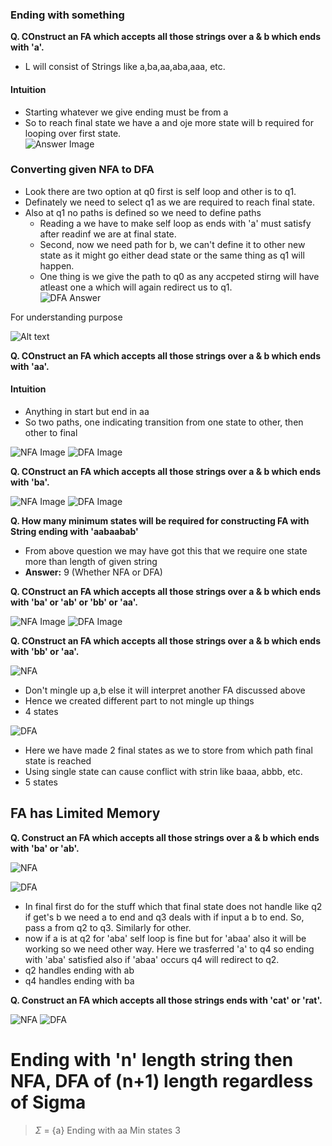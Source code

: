 ### Ending with something

**Q. COnstruct an FA which accepts all those strings over a & b which ends with 'a'.**

- L will consist of Strings like a,ba,aa,aba,aaa, etc.

#### Intuition
- Starting whatever we give ending must be from a
- So to reach final state we have a and oje more state will b required for looping over first state.  
![Answer Image](image-17.png)

### Converting given NFA to DFA
- Look there are two option at q0 first is self loop and other is to q1.
- Definately we need to select q1 as we are required to reach final state.
- Also at q1 no paths is defined so we need to define paths
    - Reading a we have to make self loop as ends with 'a' must satisfy after readinf we are at final state.
    - Second, now we need path for b, we can't define it to other new state as it might go either dead state or the same thing as q1 will happen.
    - One thing is we give the path to q0 as any accpeted stirng will have atleast one a which will again redirect us to q1.  
![DFA Answer](image-18.png)

For understanding purpose

![Alt text](image-19.png)

**Q. COnstruct an FA which accepts all those strings over a & b which ends with 'aa'.**

#### Intuition
- Anything in start but end in aa
- So two paths, one indicating transition from one state to other, then other to final

![NFA Image](image-20.png)
![DFA Image](image-21.png)

**Q. COnstruct an FA which accepts all those strings over a & b which ends with 'ba'.**

![NFA Image](image-22.png)
![DFA Image](image-23.png)

**Q. How many minimum states will be required for constructing FA with String ending with 'aabaabab'**

- From above question we may have got this that we require one state more than length of given string
- **Answer:** 9 (Whether NFA or DFA)

**Q. COnstruct an FA which accepts all those strings over a & b which ends with 'ba' or 'ab' or 'bb' or 'aa'.**

![NFA Image](image-24.png)
![DFA Image](image-25.png)

**Q. COnstruct an FA which accepts all those strings over a & b which ends with 'bb' or 'aa'.**

![NFA](image-26.png)
- Don't mingle up a,b else it will interpret another FA discussed above
- Hence we created different part to not mingle up things
- 4 states

![DFA](image-27.png)
- Here we have made 2 final states as we to store from which path final state is reached
- Using single state can cause conflict with strin like baaa, abbb, etc.
- 5 states

## FA has Limited Memory

**Q. Construct an FA which accepts all those strings over a & b which ends with 'ba' or 'ab'.**

![NFA](image-28.png)

![DFA](image-29.png)
- In final first do for the stuff which that final state does not handle like q2 if get's b we need a to end and q3 deals with if input a b to end. So, pass a from q2 to q3. Similarly for other.
- now if a is at q2 for 'aba' self loop is fine but for 'abaa' also it will be working so we need other way. Here we trasferred 'a' to q4 so ending with 'aba' satisfied also if 'abaa' occurs q4 will redirect to q2.
- q2 handles ending with ab
- q4 handles ending with ba

**Q. Construct an FA which accepts all those strings ends with 'cat' or 'rat'.**

![NFA](image-30.png)
![DFA](image-31.png)

# Ending with 'n' length string then NFA, DFA of (n+1) length regardless of Sigma
> $\Sigma$ = {a}
> Ending with aa
> Min states 3